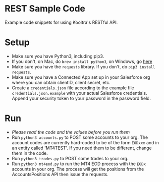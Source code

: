 # REST Sample Code
Example code snippets for using Kooltra's RESTful API.

# Setup
- Make sure you have Python3, including pip3.
- If you don't, on Mac, do `brew install python3`, on Windows, go [here](https://www.python.org/downloads/)
- Make sure you have the `requests` library. If you don't, do `pip3 install requests`.
- Make sure you have a Connected App set up in your Salesforce org where you can obtain
clientID, client secret, etc.
- Create a `credentials.json` file according to the example file `credentials.json.example`
with your actual Salesforce credentials. Append your security token to your password in the
password field.

# Run
- *Please read the code and the values before you run them*
- Run `python3 accounts.py` to POST some accounts to your org. The account codes are currently
hard-coded to be of the form `EODxxx` and in an entity called 'MT4TEST'. If you need them to
be different, change them in the code.
- Run `python3 trades.py` to POST some trades to your org.
- Run `python3 mt4eod.py` to run the MT4 EOD process with the `EODx` accounts in your org.
The process will get the positions from the AccountsPositions API then issue the requests.
